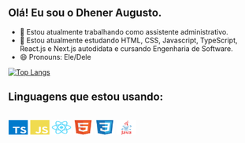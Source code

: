 ## Olá! Eu sou o Dhener Augusto.

- 🔭 Estou atualmente trabalhando como assistente administrativo.
- 🌱 Estou atualmente estudando HTML, CSS, Javascript, TypeScript, React.js e Next.js autodidata e cursando Engenharia de Software.
- 😄 Pronouns: Ele/Dele

[![Top Langs](https://github-readme-stats.vercel.app/api/top-langs/?username=DhenerGuss&layout=donut-vertical)](https://github.com/anuraghazra/github-readme-stats)

## Linguagens que estou usando:

<div style="display: inline_block"><br>
  <img align="center" alt="Ts" height="30" width="40" src="https://raw.githubusercontent.com/devicons/devicon/master/icons/typescript/typescript-plain.svg">
  <img align="center" alt="Js" height="30" width="40" src="https://raw.githubusercontent.com/devicons/devicon/master/icons/javascript/javascript-plain.svg">
  <img align="center" alt="React" height="30" width="40" src="https://raw.githubusercontent.com/devicons/devicon/master/icons/react/react-original.svg">
  <img align="center" alt="HTML" height="30" width="40" src="https://raw.githubusercontent.com/devicons/devicon/master/icons/html5/html5-original.svg">
  <img align="center" alt="CSS" height="30" width="40" src="https://raw.githubusercontent.com/devicons/devicon/master/icons/css3/css3-original.svg">  
  <img align="center" alt="JAVA" height="30" width="40" src="https://github.com/devicons/devicon/blob/master/icons/java/java-original-wordmark.svg">
</div>
